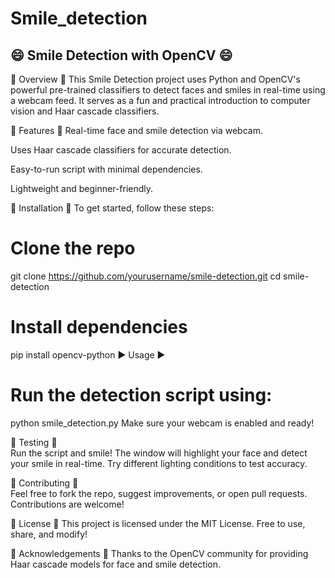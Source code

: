 # Smile_detection
## 😄 Smile Detection with OpenCV 😄
🌟 Overview 🌟
This Smile Detection project uses Python and OpenCV's powerful pre-trained classifiers to detect faces and smiles in real-time using a webcam feed. It serves as a fun and practical introduction to computer vision and Haar cascade classifiers.

🧰 Features 🧰
Real-time face and smile detection via webcam.

Uses Haar cascade classifiers for accurate detection.

Easy-to-run script with minimal dependencies.

Lightweight and beginner-friendly.

🚀 Installation 🚀
To get started, follow these steps:
# Clone the repo
git clone https://github.com/yourusername/smile-detection.git
cd smile-detection

# Install dependencies
pip install opencv-python
▶️ Usage ▶️
# Run the detection script using:

python smile_detection.py
Make sure your webcam is enabled and ready!

🧪 Testing 🧪<br>
Run the script and smile! The window will highlight your face and detect your smile in real-time. Try different lighting conditions to test accuracy.

🤝 Contributing 🤝<br>
Feel free to fork the repo, suggest improvements, or open pull requests. Contributions are welcome!

📄 License 📄
This project is licensed under the MIT License.
Free to use, share, and modify!

🙏 Acknowledgements 🙏
Thanks to the OpenCV community for providing Haar cascade models for face and smile detection.

